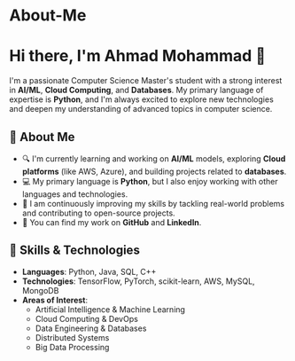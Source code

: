 # About-Me


# Hi there, I'm Ahmad Mohammad 👋

I'm a passionate Computer Science Master's student with a strong interest in **AI/ML**, **Cloud Computing**, and **Databases**. My primary language of expertise is **Python**, and I'm always excited to explore new technologies and deepen my understanding of advanced topics in computer science.

## 🚀 About Me

- 🔍 I'm currently learning and working on **AI/ML** models, exploring **Cloud platforms** (like AWS, Azure), and building projects related to **databases**.
- 💻 My primary language is **Python**, but I also enjoy working with other languages and technologies.
- 🌱 I am continuously improving my skills by tackling real-world problems and contributing to open-source projects.
- 🔗 You can find my work on **GitHub** and **LinkedIn**.

## 🌟 Skills & Technologies

- **Languages**: Python, Java, SQL, C++
- **Technologies**: TensorFlow, PyTorch, scikit-learn, AWS, MySQL, MongoDB
- **Areas of Interest**:
  - Artificial Intelligence & Machine Learning
  - Cloud Computing & DevOps
  - Data Engineering & Databases
  - Distributed Systems
  - Big Data Processing
